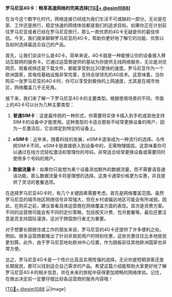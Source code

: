 **罗马尼亚4G卡：畅享高速网络的完美选择[[TG💪+ @esim1088](https://t.me/s/esim1088)]**

在当今这个数字化时代，网络连接已经成为我们生活不可或缺的一部分。无论是在家、工作还是旅行，稳定快速的网络体验都是我们的追求目标。如果你正在计划前往罗马尼亚或者已经在罗马尼亚旅行，那么一款优质的4G卡无疑是你的最佳伴侣。今天，我们就来聊聊罗马尼亚的4G卡，帮助你更好地了解它的功能、优势以及如何选择最适合自己的产品。

首先，让我们谈谈什么是4G卡。简单来说，4G卡就是一种能够让你的设备接入移动互联网的服务卡。它通过运营商提供的基站为你提供无线网络服务，无论是浏览网页、观看视频还是下载文件，都能享受到比3G更快的速度。罗马尼亚作为一个欧洲国家，其电信基础设施非常完善，支持全球领先的4G技术。这意味着，当你购买一张罗马尼亚的4G卡时，你可以享受到极快的上网速度，尤其是在城市地区，网络覆盖几乎无死角。

接下来，我们来了解一下罗马尼亚4G卡的主要类型。根据使用场景的不同，市面上的4G卡可以分为几种主要类型：

1. **普通SIM卡**：这是最传统的一种形式，你需要将实体卡插入到手机或其他支持SIM卡的设备中才能使用。这种类型的卡适合那些不经常更换设备的用户，因为一旦激活后，它会绑定到特定的设备上。

2. **eSIM卡**：近年来，随着科技的发展，eSIM卡逐渐成为一种流行的选择。与传统SIM卡不同，eSIM卡是直接嵌入到设备中的，无需物理插拔。这意味着你可以通过在线方式轻松激活和管理你的号码，非常适合经常更换设备或需要同时使用多个号码的用户。

3. **数据流量卡**：如果你只是想为某个设备添加额外的数据流量，而不需要语音通话功能，那么数据流量卡将是理想的选择。这类卡通常价格更为实惠，并且提供了灵活的套餐选项。

在选择罗马尼亚4G卡时，有几个关键因素需要考虑。首先是网络覆盖范围。虽然罗马尼亚的城市地区网络信号非常强大，但在乡村或偏远地区可能会有所减弱。因此，在购买之前，建议查看具体运营商在网络覆盖方面的表现。其次是资费方案。不同的运营商可能会有不同的定价策略，包括按天计费、包月套餐等。最后还要注意是否支持国际漫游，这对于跨国旅行者尤为重要。

对于想要长期居住或工作的朋友来说，罗马尼亚的4G卡还提供了许多便利之处。例如，很多运营商都推出了针对非居民用户的特别优惠，这些优惠往往比本地居民更划算。此外，由于罗马尼亚地处欧洲中心位置，作为跳板前往其他欧洲国家也非常方便。

总之，罗马尼亚4G卡是一个性价比高且实用性强的选择。无论你是短期游客还是长期居民，都可以找到适合自己需求的产品。希望这篇介绍能帮助大家更好地了解罗马尼亚4G卡的相关信息，并在未来的旅程中获得更加顺畅的网络体验。记住，在做出决定前一定要仔细比较各运营商的服务内容哦！

[[TG💪+ @esim1088](https://t.me/s/esim1088) ![Image](https://i.postimg.cc/4NQfJmqS/Snipaste-2025-05-13-00-14-12.png)]